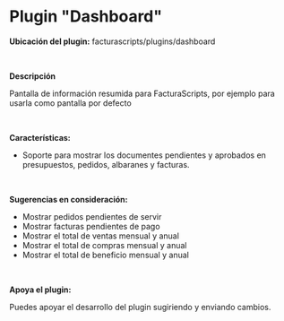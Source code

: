 <h1>Plugin "Dashboard"</h1>

<strong>Ubicación del plugin:</strong> facturascripts/plugins/dashboard

<br>

<strong>Descripción</strong>

Pantalla de información resumida para FacturaScripts, por ejemplo para usarla como pantalla por defecto

<br>

<strong>Características:</strong>

<ul>
   <li>Soporte para mostrar los documentes pendientes y aprobados en presupuestos, pedidos, albaranes y facturas.</li>
</ul>

<br>

<strong>Sugerencias en consideración:</strong>

<ul>
   <li>Mostrar pedidos pendientes de servir</li>
   <li>Mostrar facturas pendientes de pago</li>
   <li>Mostrar el total de ventas mensual y anual</li>
   <li>Mostrar el total de compras mensual y anual</li>
   <li>Mostrar el total de beneficio mensual y anual</li>
</ul>

<br>

<strong>Apoya el plugin:</strong>

Puedes apoyar el desarrollo del plugin sugiriendo y enviando cambios.
